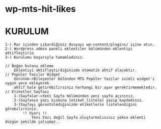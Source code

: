 # wp-mts-hit-likes

# KURULUM 
	1-) Rar içinden çıkardiğiniz dosyayı wp-content/plugins/ içine atın.
	2-) Wordpress admin paneli eklentiler bölümünden eklentiyi aktifleştirin
	3-) Kurulumu başarıyla tamamladınız.
	
	// Beğen butonu ekleme
		Eklentiyi aktifleştirdiğinizde otomatik aktif olacaktır.
	// Popüler Yazılar Widget 
		Görünüm->Bileşenler bölünden MTS Popüler Yazılar isimli widget'i uygun yere ekleyerek 
		aktif hale getirebilirsiniz herhangi bir ayar gerektirmemektedir.
	// Etiketler Sayfası
		1-)Sayfalar->Yeni Sayfa bölümünden yeni sayfa açınınız.
		2-)Sayfanın yazı kısmına [etiket_listele] yazıp kaydediniz.
		3-)Sayfayı görüntülediğinizde etiketlerin listelendiğini görebilirsiniz.
			!! Uyarı !!
				Yeni Yazı değil Sayfa oluşturmalısınız yoksa eklenti düzgün şekilde çalışmaz..
